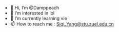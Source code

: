 - 👋 Hi, I’m @Damppeach
- 👀 I’m interested in lol
- 🌱 I’m currently learning vie
- 📫 How to reach me : Siqi_Yang@stu.zuel.edu.cn 

<!---
Damppeach/Damppeach is a ✨ special ✨ repository because its `README.md` (this file) appears on your GitHub profile.
You can click the Preview link to take a look at your changes.
--->

